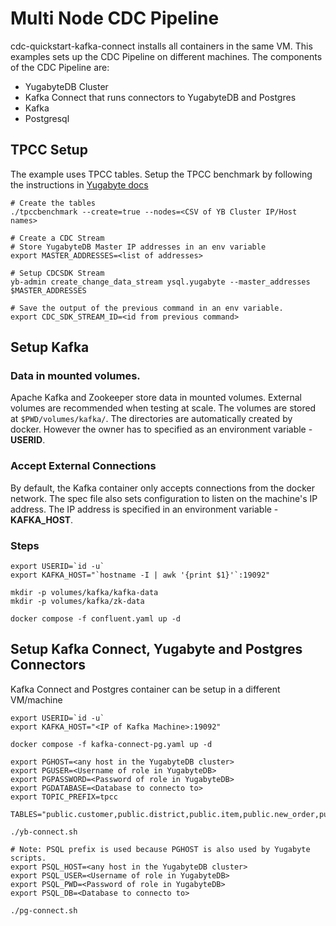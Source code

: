 # Multi Node CDC Pipeline

cdc-quickstart-kafka-connect installs all containers in the same VM. 
This examples sets up the CDC Pipeline on different machines. The components of
the CDC Pipeline are:
* YugabyteDB Cluster
* Kafka Connect that runs connectors to YugabyteDB and Postgres
* Kafka
* Postgresql

## TPCC Setup

The example uses TPCC tables. Setup the TPCC benchmark by following the
instructions in [Yugabyte docs](https://docs.yugabyte.com/preview/benchmark/tpcc-ysql/)

    # Create the tables
    ./tpccbenchmark --create=true --nodes=<CSV of YB Cluster IP/Host names>

    # Create a CDC Stream
    # Store YugabyteDB Master IP addresses in an env variable
    export MASTER_ADDRESSES=<list of addresses>

    # Setup CDCSDK Stream
    yb-admin create_change_data_stream ysql.yugabyte --master_addresses $MASTER_ADDRESSES

    # Save the output of the previous command in an env variable.
    export CDC_SDK_STREAM_ID=<id from previous command>


## Setup Kafka

### Data in mounted volumes.

Apache Kafka and Zookeeper store data in mounted volumes. External volumes
are recommended when testing at scale. The volumes are stored at 
`$PWD/volumes/kafka/`. The directories are automatically created by docker.
However the owner has to specified as an environment variable - **USERID**.

### Accept External Connections

By default, the Kafka container only accepts connections from the docker
network. The spec file also sets configuration to listen on the machine's
IP address. The IP address is specified in an environment variable -
**KAFKA_HOST**.

### Steps

    export USERID=`id -u`
    export KAFKA_HOST="`hostname -I | awk '{print $1}'`:19092"

    mkdir -p volumes/kafka/kafka-data
    mkdir -p volumes/kafka/zk-data

    docker compose -f confluent.yaml up -d

## Setup Kafka Connect, Yugabyte and Postgres Connectors

Kafka Connect and Postgres container can be setup in a different VM/machine

    export USERID=`id -u`
    export KAFKA_HOST="<IP of Kafka Machine>:19092"

    docker compose -f kafka-connect-pg.yaml up -d

    export PGHOST=<any host in the YugabyteDB cluster>
    export PGUSER=<Username of role in YugabyteDB>
    export PGPASSWORD=<Password of role in YugabyteDB>
    export PGDATABASE=<Database to connecto to>
    export TOPIC_PREFIX=tpcc

    TABLES="public.customer,public.district,public.item,public.new_order,public.oorder,public.order_line,public.stock,public.warehouse"

    ./yb-connect.sh

    # Note: PSQL prefix is used because PGHOST is also used by Yugabyte scripts.
    export PSQL_HOST=<any host in the YugabyteDB cluster>
    export PSQL_USER=<Username of role in YugabyteDB>
    export PSQL_PWD=<Password of role in YugabyteDB>
    export PSQL_DB=<Database to connecto to>

    ./pg-connect.sh
